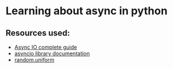 # Learning about async in python

## Resources used:
* [Async IO complete guide](https://realpython.com/async-io-python/)
* [asyncio library documentation](https://docs.python.org/3/library/asyncio.html)
* [random.uniform](https://docs.python.org/3/library/random.html#random.uniform)
